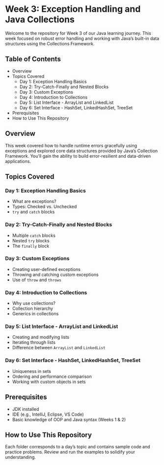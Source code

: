 # Week 3: Exception Handling and Java Collections

Welcome to the repository for Week 3 of our Java learning journey. This week focused on robust error handling and working with Java’s built-in data structures using the Collections Framework.

## Table of Contents
- Overview  
- Topics Covered  
  - Day 1: Exception Handling Basics  
  - Day 2: Try-Catch-Finally and Nested Blocks  
  - Day 3: Custom Exceptions  
  - Day 4: Introduction to Collections  
  - Day 5: List Interface - ArrayList and LinkedList  
  - Day 6: Set Interface - HashSet, LinkedHashSet, TreeSet  
- Prerequisites  
- How to Use This Repository  

## Overview
This week covered how to handle runtime errors gracefully using exceptions and explored core data structures provided by Java’s Collection Framework. You'll gain the ability to build error-resilient and data-driven applications.

## Topics Covered

### Day 1: Exception Handling Basics
- What are exceptions?  
- Types: Checked vs. Unchecked  
- `try` and `catch` blocks  

### Day 2: Try-Catch-Finally and Nested Blocks
- Multiple `catch` blocks  
- Nested `try` blocks  
- The `finally` block  

### Day 3: Custom Exceptions
- Creating user-defined exceptions  
- Throwing and catching custom exceptions  
- Use of `throw` and `throws`  

### Day 4: Introduction to Collections
- Why use collections?  
- Collection hierarchy  
- Generics in collections  

### Day 5: List Interface - ArrayList and LinkedList
- Creating and modifying lists  
- Iterating through lists  
- Difference between `ArrayList` and `LinkedList`  

### Day 6: Set Interface - HashSet, LinkedHashSet, TreeSet
- Uniqueness in sets  
- Ordering and performance comparison  
- Working with custom objects in sets  

## Prerequisites
- JDK installed  
- IDE (e.g., IntelliJ, Eclipse, VS Code)  
- Basic knowledge of OOP and Java syntax (Weeks 1 & 2)  

## How to Use This Repository
Each folder corresponds to a day’s topic and contains sample code and practice problems. Review and run the examples to solidify your understanding.
